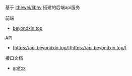 基于 [ithewei/libhv](https://github.com/ithewei/libhv) 搭建的后端api服务

前端 
- [beyondxin.top](https://beyondxin.top/)

API  
- [https://api.beyondxin.top/](https://api.beyondxin.top/)

接口文档
- [apifox](https://apifox.com/apidoc/shared-dc52e037-97c3-4fa7-ab0b-77556770d46a/api-156168928)
